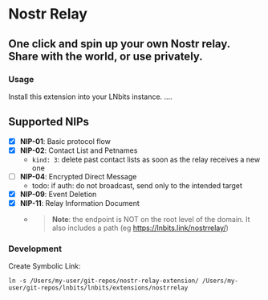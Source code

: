 # Nostr Relay

## One click and spin up your own Nostr relay. Share with the world, or use privately.


### Usage
Install this extension into your LNbits instance.
....


## Supported NIPs
 - [x] **NIP-01**: Basic protocol flow
 - [x] **NIP-02**: Contact List and Petnames
   - `kind: 3`: delete past contact lists as soon as the relay receives a new one
 - [ ] **NIP-04**: Encrypted Direct Message
   - todo: if auth: do not broadcast, send only to the intended target
 - [x] **NIP-09**: Event Deletion
 - [x] **NIP-11**: Relay Information Document
   - >**Note**: the endpoint is NOT on the root level of the domain. It also includes a path (eg https://lnbits.link/nostrrelay/)

### Development

Create Symbolic Link:
```
ln -s /Users/my-user/git-repos/nostr-relay-extension/ /Users/my-user/git-repos/lnbits/lnbits/extensions/nostrrelay
```
